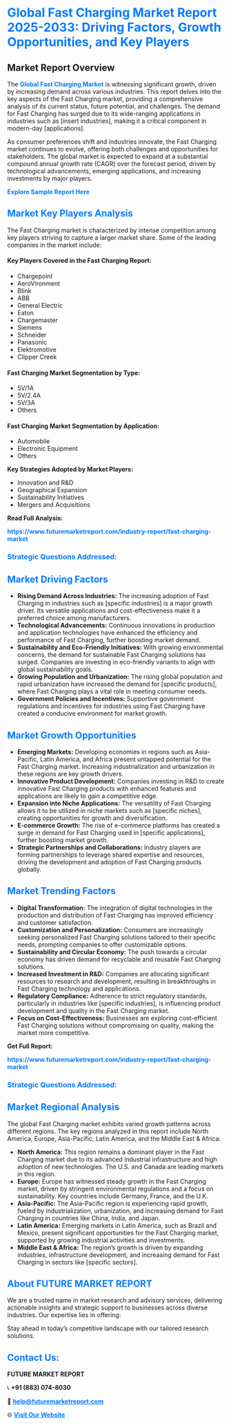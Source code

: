 <h1 style="color: #007BFF;">Global Fast Charging Market Report 2025-2033: Driving Factors, Growth Opportunities, and Key Players</h1>

<section id="overview">
<h2>Market Report Overview</h2>
<p>The <a href="https://www.futuremarketreport.com/industry-report/fast-charging-market" style="color: #007BFF; text-decoration: none;"><strong>Global Fast Charging Market</strong></a> is witnessing significant growth, driven by increasing demand across various industries. This report delves into the key aspects of the Fast Charging market, providing a comprehensive analysis of its current status, future potential, and challenges. The demand for Fast Charging has surged due to its wide-ranging applications in industries such as [insert industries], making it a critical component in modern-day [applications].</p>
<p>As consumer preferences shift and industries innovate, the Fast Charging market continues to evolve, offering both challenges and opportunities for stakeholders. The global market is expected to expand at a substantial compound annual growth rate (CAGR) over the forecast period, driven by technological advancements, emerging applications, and increasing investments by major players.</p>
</section>

<section id="overview">
<p><a href="https://www.futuremarketreport.com/request-sample/reportId=75124" style="color: #007BFF; text-decoration: none;"><strong>Explore Sample Report Here</strong></a></p>
</section>

<section id="key-players">
<h2 style="color: #007BFF;">Market Key Players Analysis</h2>
<p>The Fast Charging market is characterized by intense competition among key players striving to capture a larger market share. Some of the leading companies in the market include:</p>
<h4>Key Players Covered in the Fast Charging Report:</h4>
<ul><li>Chargepoint</li><li>AeroVironment</li><li>Blink</li><li>ABB</li><li>General Electric</li><li>Eaton</li><li>Chargemaster</li><li>Siemens</li><li>Schneider</li><li>Panasonic</li><li>Elektromotive</li><li>Clipper Creek</li></ul>
<h4>Fast Charging Market Segmentation by Type:</h4>
<ul><li>5V/1A</li><li>5V/2.4A</li><li>5V/3A</li><li>Others</li></ul>

<h4>Fast Charging Market Segmentation by Application:</h4>
<ul><li>Automobile</li><li>Electronic Equipment</li><li>Others</li></ul>
<p><strong>Key Strategies Adopted by Market Players:</strong></p>
<ul>
<li>Innovation and R&D</li>
<li>Geographical Expansion</li>
<li>Sustainability Initiatives</li>
<li>Mergers and Acquisitions</li>
</ul>
</section>

<section>
<p><strong>Read Full Analysis: </strong></p><a href="https://www.futuremarketreport.com/industry-report/fast-charging-market" style="color: #007BFF; text-decoration: none;"><strong>https://www.futuremarketreport.com/industry-report/fast-charging-market</strong></a>
<h3 style="color: #007BFF;">Strategic Questions Addressed:</h3>
</section>

<section id="driving-factors">
<h2 style="color: #007BFF;">Market Driving Factors</h2>
<ul>
<li><strong>Rising Demand Across Industries:</strong> The increasing adoption of Fast Charging in industries such as [specific industries] is a major growth driver. Its versatile applications and cost-effectiveness make it a preferred choice among manufacturers.</li>
<li><strong>Technological Advancements:</strong> Continuous innovations in production and application technologies have enhanced the efficiency and performance of Fast Charging, further boosting market demand.</li>
<li><strong>Sustainability and Eco-Friendly Initiatives:</strong> With growing environmental concerns, the demand for sustainable Fast Charging solutions has surged. Companies are investing in eco-friendly variants to align with global sustainability goals.</li>
<li><strong>Growing Population and Urbanization:</strong> The rising global population and rapid urbanization have increased the demand for [specific products], where Fast Charging plays a vital role in meeting consumer needs.</li>
<li><strong>Government Policies and Incentives:</strong> Supportive government regulations and incentives for industries using Fast Charging have created a conducive environment for market growth.</li>
</ul>
</section>

<section id="growth-opportunities">
<h2 style="color: #007BFF;">Market Growth Opportunities</h2>
<ul>
<li><strong>Emerging Markets:</strong> Developing economies in regions such as Asia-Pacific, Latin America, and Africa present untapped potential for the Fast Charging market. Increasing industrialization and urbanization in these regions are key growth drivers.</li>
<li><strong>Innovative Product Development:</strong> Companies investing in R&D to create innovative Fast Charging products with enhanced features and applications are likely to gain a competitive edge.</li>
<li><strong>Expansion into Niche Applications:</strong> The versatility of Fast Charging allows it to be utilized in niche markets such as [specific niches], creating opportunities for growth and diversification.</li>
<li><strong>E-commerce Growth:</strong> The rise of e-commerce platforms has created a surge in demand for Fast Charging used in [specific applications], further boosting market growth.</li>
<li><strong>Strategic Partnerships and Collaborations:</strong> Industry players are forming partnerships to leverage shared expertise and resources, driving the development and adoption of Fast Charging products globally.</li>
</ul>
</section>

<section id="trending-factors">
<h2 style="color: #007BFF;">Market Trending Factors</h2>
<ul>
<li><strong>Digital Transformation:</strong> The integration of digital technologies in the production and distribution of Fast Charging has improved efficiency and customer satisfaction.</li>
<li><strong>Customization and Personalization:</strong> Consumers are increasingly seeking personalized Fast Charging solutions tailored to their specific needs, prompting companies to offer customizable options.</li>
<li><strong>Sustainability and Circular Economy:</strong> The push towards a circular economy has driven demand for recyclable and reusable Fast Charging solutions.</li>
<li><strong>Increased Investment in R&D:</strong> Companies are allocating significant resources to research and development, resulting in breakthroughs in Fast Charging technology and applications.</li>
<li><strong>Regulatory Compliance:</strong> Adherence to strict regulatory standards, particularly in industries like [specific industries], is influencing product development and quality in the Fast Charging market.</li>
<li><strong>Focus on Cost-Effectiveness:</strong> Businesses are exploring cost-efficient Fast Charging solutions without compromising on quality, making the market more competitive.</li>
</ul>
</section>

<section>
<p><strong>Get Full Report: </strong></p><a href="https://www.futuremarketreport.com/industry-report/fast-charging-market" style="color: #007BFF; text-decoration: none;"><strong>https://www.futuremarketreport.com/industry-report/fast-charging-market</strong></a>
<h3 style="color: #007BFF;">Strategic Questions Addressed:</h3>
</section>


<section id="regional-analysis">
<h2 style="color: #007BFF;">Market Regional Analysis</h2>
<p>The global Fast Charging market exhibits varied growth patterns across different regions. The key regions analyzed in this report include North America, Europe, Asia-Pacific, Latin America, and the Middle East & Africa:</p>
<ul>
<li><strong>North America:</strong> This region remains a dominant player in the Fast Charging market due to its advanced industrial infrastructure and high adoption of new technologies. The U.S. and Canada are leading markets in this region.</li>
<li><strong>Europe:</strong> Europe has witnessed steady growth in the Fast Charging market, driven by stringent environmental regulations and a focus on sustainability. Key countries include Germany, France, and the U.K.</li>
<li><strong>Asia-Pacific:</strong> The Asia-Pacific region is experiencing rapid growth, fueled by industrialization, urbanization, and increasing demand for Fast Charging in countries like China, India, and Japan.</li>
<li><strong>Latin America:</strong> Emerging markets in Latin America, such as Brazil and Mexico, present significant opportunities for the Fast Charging market, supported by growing industrial activities and investments.</li>
<li><strong>Middle East & Africa:</strong> The region’s growth is driven by expanding industries, infrastructure development, and increasing demand for Fast Charging in sectors like [specific sectors].</li>
</ul>
</section>

<footer>
<h2 style="color: #007BFF;">About FUTURE MARKET REPORT</h2>
<p>We are a trusted name in market research and advisory services, delivering actionable insights and strategic support to businesses across diverse industries. Our expertise lies in offering:</p>

<p>Stay ahead in today’s competitive landscape with our tailored research solutions.</p>

<h2 style="color: #007BFF;">Contact Us:</h2>
<p><strong>FUTURE MARKET REPORT</strong></p>
<p>📞 <strong>+91 (883) 074-8030</strong></p>
<p>📧 <strong><a href="mailto:help@futuremarketreport.com" style="color: #007BFF;">help@futuremarketreport.com</a></strong></p>
<p>🌐 <strong><a href="https://www.futuremarketreport.com/" style="color: #007BFF;">Visit Our Website</a></strong></p>
</footer>